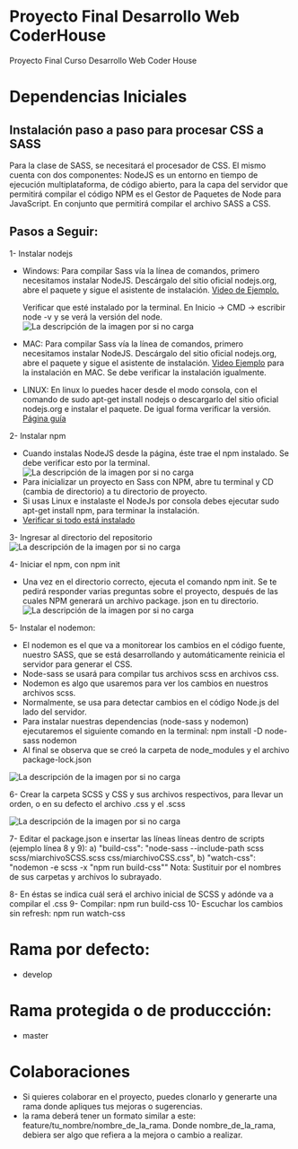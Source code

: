 # Proyecto Final Desarrollo Web CoderHouse
Proyecto Final Curso Desarrollo Web Coder House

# Dependencias Iniciales
 ## Instalación paso a paso para procesar CSS a SASS
   Para la clase de SASS, se necesitará el procesador de CSS. El mismo cuenta con dos componentes:
   NodeJS es un entorno en tiempo de ejecución multiplataforma, de código abierto, para la capa del servidor que permitirá compilar el código
   NPM es el Gestor de Paquetes de Node para JavaScript.  En conjunto que permitirá compilar el archivo SASS a CSS.

  ## Pasos a Seguir:

   1- Instalar nodejs

   - Windows: 
        Para compilar Sass vía la línea de comandos, primero necesitamos instalar NodeJS. Descárgalo del sitio oficial nodejs.org, abre el paquete y sigue el asistente de  instalación. [Video de Ejemplo.](https://www.youtube.com/watch?v=v0x1Ku5Tgac)

        Verificar que esté instalado por la terminal. En Inicio -> CMD -> escribir node -v y se verá la versión del node.
        ![La descripción de la imagen por si no carga](https://github.com/manteniendowordpress/ProyectoFinalJavaScriptCoderHouse/blob/develop/images/readme/imagen01.png)

   - MAC:
  	    Para compilar Sass vía la línea de comandos, primero necesitamos instalar NodeJS. Descárgalo del sitio oficial nodejs.org, abre el paquete y sigue el asistente de  instalación. [Video Ejemplo](https://www.youtube.com/watch?v=j4cWEDyQ-FM) para la instalación en MAC. Se debe verificar la instalación igualmente.

   - LINUX:
  	    En linux lo puedes hacer desde el modo consola, con el comando de sudo apt-get install nodejs o descargarlo del sitio oficial nodejs.org e instalar el paquete. De igual forma  verificar la versión. [Página guía](https://www.digitalocean.com/community/tutorials/como-instalar-node-js-en-ubuntu-18-04-es)

  2- Instalar npm

   - Cuando instalas NodeJS desde la página, éste trae el npm instalado. Se debe verificar esto por la terminal.
   ![La descripción de la imagen por si no carga](https://github.com/manteniendowordpress/ProyectoFinalJavaScriptCoderHouse/blob/develop/images/readme/imagen02.png)
  - Para inicializar un proyecto en Sass con NPM, abre tu terminal y CD (cambia de directorio) a tu directorio de proyecto. 
  - Si usas Linux e instalaste el NodeJs por consola debes ejecutar sudo apt-get install npm, para terminar la instalación.
  - [Verificar si todo está instalado](https://www.npmjs.com/get-npm)
      
 3- Ingresar al directorio del repositorio
   ![La descripción de la imagen por si no carga](https://github.com/manteniendowordpress/ProyectoFinalJavaScriptCoderHouse/blob/develop/images/readme/imagen03.png)
      
 4- Iniciar el npm, con npm init
  - Una vez en el directorio correcto, ejecuta el comando npm init. Se te pedirá responder varias preguntas sobre el proyecto, después de las cuales NPM generará un archivo package. json en tu directorio.
  ![La descripción de la imagen por si no carga](https://github.com/manteniendowordpress/ProyectoFinalJavaScriptCoderHouse/blob/develop/images/readme/imagen04.gif)

 5- Instalar el nodemon:
  - El nodemon es el que va a monitorear los cambios en el código fuente, nuestro SASS,  que se está desarrollando y automáticamente reinicia el servidor para generar el CSS.  
  - Node-sass se usará para compilar tus archivos scss en archivos css. 
  - Nodemon es algo que usaremos para ver los cambios en nuestros archivos scss. 
  - Normalmente, se usa para detectar cambios en el código Node.js del lado del servidor.
  - Para instalar nuestras dependencias (node-sass y nodemon) ejecutaremos el siguiente comando en la terminal:  npm install -D node-sass nodemon
  - Al final se observa que se creó la carpeta de node_modules y el archivo package-lock.json
  
  ![La descripción de la imagen por si no carga](https://github.com/manteniendowordpress/ProyectoFinalJavaScriptCoderHouse/blob/develop/images/readme/imagen05.gif)

 6- Crear la carpeta SCSS y CSS y sus archivos respectivos, para llevar un orden, o en su defecto el archivo .css y el .scss

  ![La descripción de la imagen por si no carga](https://github.com/manteniendowordpress/ProyectoFinalJavaScriptCoderHouse/blob/develop/images/readme/imagen06.png)

 7- Editar el package.json e insertar las líneas líneas dentro de scripts (ejemplo línea 8 y 9):
   a) "build-css": "node-sass --include-path scss scss/miarchivoSCSS.scss css/miarchivoCSS.css",
   b) "watch-css": "nodemon -e scss -x \"npm 	run build-css\""
   Nota: Sustituir por el nombres de sus carpetas y archivos lo subrayado.
      
 8- En éstas se indica cuál será el archivo inicial de SCSS y adónde va a compilar el .css
 9- Compilar: npm run build-css
 10- Escuchar los cambios sin refresh: npm run watch-css
 
# Rama por defecto:
  - develop
# Rama protegida o de produccción:
  - master
# Colaboraciones
  - Si quieres colaborar en el proyecto, puedes clonarlo y generarte una rama donde apliques tus mejoras o sugerencias.
  - la rama deberá tener un formato similar a este: feature/tu_nombre/nombre_de_la_rama. Donde nombre_de_la_rama, debiera ser algo que refiera a la mejora o cambio a realizar.

